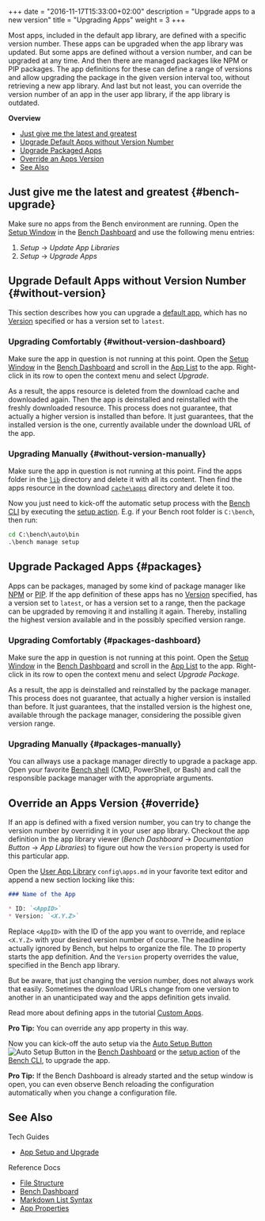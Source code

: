 +++
date = "2016-11-17T15:33:00+02:00"
description = "Upgrade apps to a new version"
title = "Upgrading Apps"
weight = 3
+++

[Bench Dashboard]: /ref/dashboard
[Setup Window]: /ref/dashboard/#setup
[Auto Setup Button]: /ref/dashboard/#setup-taskcontrol
[App List]: /ref/dashboard/#setup-applist
[Bench CLI]: /ref/bench-cli
[Bench Shell]: /guide/shell

Most apps, included in the default app library, are defined with a specific version number.
These apps can be upgraded when the app library was updated.
But some apps are defined without a version number, and can be upgraded at any time.
And then there are managed packages like NPM or PIP packages.
The app definitions for these can define a range of versions and allow
upgrading the package in the given version interval too, without retrieving
a new app library.
And last but not least, you can override the version number of an app in
the user app library, if the app library is outdated.
<!--more-->

**Overview**

* [Just give me the latest and greatest](#bench-upgrade)
* [Upgrade Default Apps without Version Number](#without-version)
* [Upgrade Packaged Apps](#packages)
* [Override an Apps Version](#override)
* [See Also](#see-also)

## Just give me the latest and greatest {#bench-upgrade}
Make sure no apps from the Bench environment are running.
Open the [Setup Window][] in the [Bench Dashboard][] and use the following menu entries:

1. _Setup_ &rarr; _Update App Libraries_
2. _Setup_ &rarr; _Upgrade Apps_

## Upgrade Default Apps without Version Number {#without-version}
This section describes how you can upgrade a [default app](/ref/app-types/#default),
which has no [Version](/ref/app-properties/#Version)
specified or has a version set to `latest`.

### Upgrading Comfortably {#without-version-dashboard}
Make sure the app in question is not running at this point.
Open the [Setup Window][] in the [Bench Dashboard][] and scroll in the
[App List][] to the app.
Right-click in its row to open the context menu and select _Upgrade_.

As a result, the apps resource is deleted from the download cache
and downloaded again. Then the app is deinstalled and reinstalled
with the freshly downloaded resource.
This process does not guarantee, that actually a higher version
is installed than before.
It just guarantees, that the installed version is the one,
currently available under the download URL of the app.

### Upgrading Manually {#without-version-manually}
Make sure the app in question is not running at this point.
Find the apps folder in the [`lib`](/ref/file-structure/#lib-dir)
directory and delete it with all its content.
Then find the apps resource in the download [`cache\apps`](/ref/file-structure/#cache-apps-dir)
directory and delete it too.

Now you just need to kick-off the automatic setup process with the
[Bench CLI][] by executing the [setup action](/ref/bench-cli/#cmd_bench-manage-setup).
E.g. if your Bench root folder is `C:\bench`, then run:

```cmd
cd C:\bench\auto\bin
.\bench manage setup
```

## Upgrade Packaged Apps {#packages}
Apps can be packages, managed by some kind of package manager like
[NPM](/ref/app-types/#node-package) or [PIP](/ref/app-types/#python-package).
If the app definition of these apps has no [Version](/ref/app-properties/#Version)
specified, has a version set to `latest`, or has a version set to a range,
then the package can be upgraded by removing it and installing it again.
Thereby, installing the highest version available and in the possibly
specified version range.

### Upgrading Comfortably {#packages-dashboard}
Make sure the app in question is not running at this point.
Open the [Setup Window][] in the [Bench Dashboard][] and scroll in the
[App List][] to the app.
Right-click in its row to open the context menu and select _Upgrade Package_.

As a result, the app is deinstalled and reinstalled by the package manager.
This process does not guarantee, that actually a higher version
is installed than before.
It just guarantees, that the installed version is the highest one,
available through the package manager, considering the possible given
version range.

### Upgrading Manually {#packages-manually}
You can allways use a package manager directly to upgrade a package app.
Open your favorite [Bench shell][] (CMD, PowerShell, or Bash) and
call the responsible package manager with the appropriate arguments.

## Override an Apps Version {#override}
If an app is defined with a fixed version number,
you can try to change the version number by overriding it in your
user app library.
Checkout the app definition in the app library viewer
(_Bench Dashboard_ &rarr; _Documentation Button_ &rarr; _App Libraries_)
to figure out how the `Version` property is used for this particular app.

Open the [User App Library](/ref/file-structure/#config-apps) `config\apps.md`
in your favorite text editor and append a new section locking like this:

```md
### Name of the App

* ID: `<AppID>`
* Version: `<X.Y.Z>`
```

Replace `<AppID>` with the ID of the app you want to override,
and replace `<X.Y.Z>` with your desired version number of course.
The headline is actually ignored by Bench, but helps to organize the file.
The `ID` property starts the app definition.
And the `Version` property overrides the value, specified in the Bench app library.

But be aware, that just changing the version number, does not always work
that easily. Sometimes the download URLs change from one version to another
in an unanticipated way and the apps definition gets invalid.

Read more about defining apps in the tutorial [Custom Apps](/tutorial/apps-custom).

**Pro Tip:**
You can override any app property in this way.

Now you can kick-off the auto setup via the
[Auto Setup Button][] ![Auto Setup Button](/img/do_16.png) in the
[Bench Dashboard][] or the [setup action](/ref/bench-cli/#cmd_bench-manage-setup) of the [Bench CLI][],
to upgrade the app.

**Pro Tip:**
If the Bench Dashboard is already started and the setup window is open,
you can even observe Bench reloading the configuration automatically
when you change a configuration file.

## See Also

Tech Guides

* [App Setup and Upgrade](/guide/app-setup)

Reference Docs

* [File Structure](/ref/file-structure)
* [Bench Dashboard](/ref/dashboard)
* [Markdown List Syntax](/ref/markup-syntax)
* [App Properties](/ref/app-properties)
